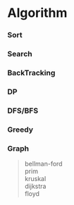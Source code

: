 # Algorithm

### Sort  
### Search  
### BackTracking  
### DP  
### DFS/BFS  
### Greedy  
### Graph
 >  bellman-ford  
 >  prim  
 >  kruskal  
 >  dijkstra  
 >  floyd  
